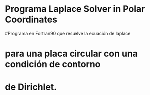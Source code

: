 # Programa Laplace Solver in Polar Coordinates

#Programa en Fortran90 que resuelve la ecuación de laplace
# para una placa circular con una condición de contorno 
# de Dirichlet.
